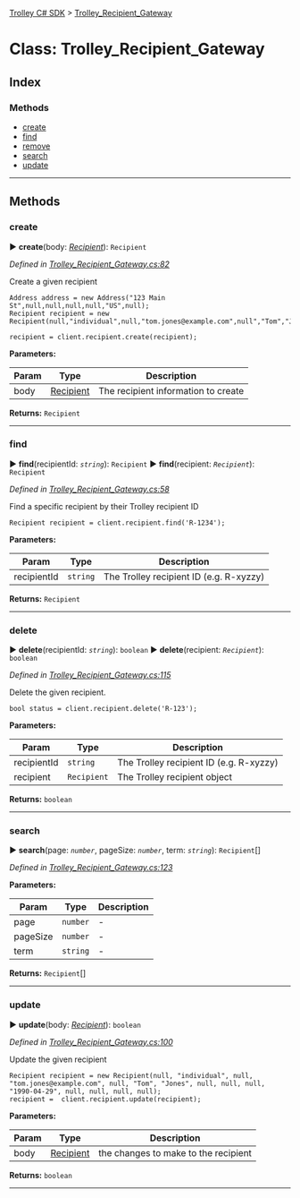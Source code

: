 [Trolley C# SDK](../README.md) > [Trolley_Recipient_Gateway](../classes/Trolley_Recipient_Gateway.md)



# Class: Trolley_Recipient_Gateway

## Index

### Methods

* [create](Trolley_Recipient_Gateway.md#create)
* [find](Trolley_Recipient_Gateway.md#find)
* [remove](Trolley_Recipient_Gateway.md#remove)
* [search](Trolley_Recipient_Gateway.md#search)
* [update](Trolley_Recipient_Gateway.md#update)



---

## Methods
<a id="create"></a>

###  create

► **create**(body: *[Recipient](../types/recipient.md)*): `Recipient`



*Defined in [Trolley_Recipient_Gateway.cs:82](https://github.com/Trolley/dotnet-sdk/tree/master/trolley/Trolley_Recipient_Gateway.cs#L82)*



Create a given recipient

    Address address = new Address("123 Main St",null,null,null,null,"US",null);
    Recipient recipient = new Recipient(null,"individual",null,"tom.jones@example.com",null","Tom","Jones",null,null,null,null,null,null,null,address);

    recipient = client.recipient.create(recipient);

**Parameters:**

| Param | Type | Description |
| ------ | ------ | ------ |
| body | [Recipient](../types/recipient.md)   |  The recipient information to create |



**Returns:** `Recipient`



___

<a id="find"></a>

###  find

► **find**(recipientId: *`string`*): `Recipient`
► **find**(recipient: *`Recipient`*): `Recipient`


*Defined in [Trolley_Recipient_Gateway.cs:58](https://github.com/Trolley/dotnet-sdk/tree/master/trolley/Trolley_Recipient_Gateway.cs#L58)*



Find a specific recipient by their Trolley recipient ID

    Recipient recipient = client.recipient.find('R-1234');


**Parameters:**

| Param | Type | Description |
| ------ | ------ | ------ |
| recipientId | `string`   |  The Trolley recipient ID (e.g. R-xyzzy) |



**Returns:** `Recipient`





___

<a id="delete"></a>

###  delete

► **delete**(recipientId: *`string`*): `boolean`
► **delete**(recipient: *`Recipient`*): `boolean`



*Defined in [Trolley_Recipient_Gateway.cs:115](https://github.com/Trolley/dotnet-sdk/tree/master/trolley/Trolley_Recipient_Gateway.cs#L115)*



Delete the given recipient.

    bool status = client.recipient.delete('R-123');


**Parameters:**

| Param | Type | Description |
| ------ | ------ | ------ |
| recipientId | `string`   |  The Trolley recipient ID (e.g. R-xyzzy) |
| recipient | `Recipient`   |  The Trolley recipient object |




**Returns:** `boolean`





___

<a id="search"></a>

###  search

► **search**(page: *`number`*, pageSize: *`number`*, term: *`string`*): `Recipient`[]



*Defined in [Trolley_Recipient_Gateway.cs:123](https://github.com/Trolley/dotnet-sdk/tree/master/trolley/Trolley_Recipient_Gateway.cs#L123)*



**Parameters:**

| Param | Type | Description |
| ------ | ------ | ------ |
| page | `number`   |  - |
| pageSize | `number`   |  - |
| term | `string`   |  - |





**Returns:** `Recipient`[]





___

<a id="update"></a>

###  update

► **update**(body: *[Recipient](../types/recipient.md)*): `boolean`



*Defined in [Trolley_Recipient_Gateway.cs:100](https://github.com/Trolley/dotnet-sdk/tree/master/trolley/Trolley_Recipient_Gateway.cs#L100)*



Update the given recipient

    Recipient recipient = new Recipient(null, "individual", null, "tom.jones@example.com", null, "Tom", "Jones", null, null, null, "1990-04-29", null, null, null, null);
    recipient =  client.recipient.update(recipient);


**Parameters:**

| Param | Type | Description |
| ------ | ------ | ------ |
| body | [Recipient](../types/recipient.md)   |  the changes to make to the recipient |





**Returns:** `boolean`





___


